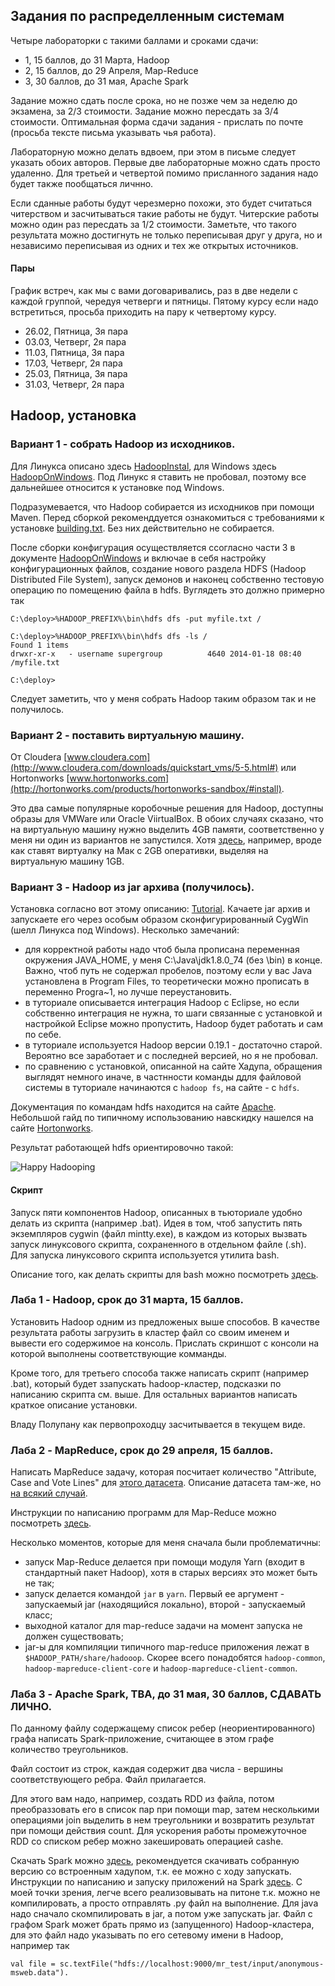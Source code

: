 ## Задания по распределленным системам
Четыре лабораторки с такими баллами и сроками сдачи:
- 1, 15 баллов, до 31 Марта, Hadoop
- 2, 15 баллов, до 29 Апреля, Map-Reduce
- 3, 30 баллов, до 31 мая, Apache Spark

Задание можно сдать после срока, но не позже чем за неделю до экзамена, за 2/3 стоимости. Задание можно пересдать за 3/4 стоимости. Оптимальная форма сдачи задания - прислать по почте (просьба  тексте письма указывать чья работа).

Лабораторную можно делать вдвоем, при этом в письме следует указать обоих авторов. Первые две лабораторные можно сдать просто удаленно. Для третьей и четвертой помимо присланного задания надо будет также пообщаться личнно.

Если сданные работы будут черезмерно похожи, это будет считаться читерством и засчитываться такие работы не будут. Читерские работы можно один раз пересдать за 1/2 стоимости. Заметьте, что такого результата можно достигнуть не только переписывая друг у друга, но и независимо переписывая из одних и тех же открытых источников.


#### Пары
График встреч, как мы с вами договаривались, раз в две недели с каждой группой, чередуя четверги и пятницы. Пятому курсу если надо встретиться, просьба приходить на пару к четвертому курсу.

- 26.02, Пятница, 3я пара
- 03.03, Четверг, 2я пара
- 11.03, Пятница, 3я пара
- 17.03, Четверг, 2я пара
- 25.03, Пятница, 3я пара
- 31.03, Четверг, 2я пара


## Hadoop, установка

### Вариант 1 - собрать Hadoop из исходников. 

Для Линукса описано здесь [HadoopInstal](http://hadoop.apache.org/docs/current/hadoop-project-dist/hadoop-common/SingleCluster.html), для Windows здесь [HadoopOnWindows](http://wiki.apache.org/hadoop/Hadoop2OnWindows). Под Линукс я ставить не пробовал, поэтому все дальнейшее относится к установке под Windows.

Подразумевается, что Hadoop собирается из исходников при помощи Maven. Перед сборкой рекоменддуется ознакомиться с требованиями к установке [building.txt](https://svn.apache.org/viewvc/hadoop/common/branches/branch-2/BUILDING.txt?view=markup). Без них действительно не собирается.

После сборки конфигурация осуществляется ссогласно части 3 в документе [HadoopOnWindows](http://wiki.apache.org/hadoop/Hadoop2OnWindows) и включае в себя настройку конфигурационных файлов, создание нового раздела HDFS (Hadoop Distributed File System), запуск демонов и наконец собственно тестовую операцию по помещению файла в hdfs. Вуглядеть это должно примерно так

```
C:\deploy>%HADOOP_PREFIX%\bin\hdfs dfs -put myfile.txt /

C:\deploy>%HADOOP_PREFIX%\bin\hdfs dfs -ls /
Found 1 items
drwxr-xr-x   - username supergroup          4640 2014-01-18 08:40 /myfile.txt

C:\deploy>
```

Следует заметить, что у меня собрать Hadoop таким образом так и не получилось.

### Вариант 2 - поставить виртуальную машину. 

От Cloudera [www.cloudera.com](http://www.cloudera.com/downloads/quickstart_vms/5-5.html#)
или Hortonworks [www.hortonworks.com](http://hortonworks.com/products/hortonworks-sandbox/#install). 

Это два самые популярные коробочные решения для Hadoop, доступны образы для VMWare или Oracle ViirtualBox. В обоих случаях сказано, что на виртуальную машину нужно выделить 4GB памяти, соответственно у меня ни один из вариантов не запустился. Хотя [здесь](https://beyondparadiseblog.wordpress.com/2013/09/04/installing-cloudera-quickstart-vm-with-virtalbox-on-mac-step-by-step/), например, вроде как ставят виртуалку на Мак с 2GB оперативки, выделяя на виртуальную машину 1GB.

### Вариант 3 - Hadoop из jar архива (получилось). 

Установка согласно вот этому описанию: [Tutorial](http://v-lad.org/Tutorials/Hadoop/03%20-%20Prerequistes.html). Качаете jar архив и запускаете его через особым образом сконфигурированный CygWin (шелл Линукса под Windows). Несколько замечаний:

- для корректной работы надо чтоб была прописана переменная окружения JAVA_HOME, у меня C:\Java\jdk1.8.0_74 (без \bin) в конце. Важно, чтоб путь не содержал пробелов, поэтому если у вас Java установлена в Program Files, то теоретически можно прописать в переменно Progra~1, но лучше переустановить.
- в туториале описывается интеграция Hadoop с Eclipse, но если собственно интеграция не нужна, то шаги связанные с установкой и настройкой Eclipse можно пропустить, Hadoop будет работать и сам по себе.
- в туториале используется Hadoop версии 0.19.1 - достаточно старой. Вероятно все заработает и с последней версией, но я не пробовал.
- по сравнению с установкой, описанной на сайте Хадупа, обращения выглядят немного иначе, в частнности команды ддля файловой системы в туториале начинаются с `hadoop fs`, на сайте - с `hdfs`.

Документация по командам hdfs находится на сайте [Apache](https://hadoop.apache.org/docs/r2.4.1/hadoop-project-dist/hadoop-common/FileSystemShell.html). Небольшой гайд по типичному использованию навскидку нашелся на сайте [Hortonworks](http://hortonworks.com/hadoop-tutorial/using-commandline-manage-files-hdfs/). 

Результат работающей hdfs ориентировочно такой:

![Happy Hadooping](https://github.com/BChornomaz/Karazina-CS-2015/blob/master/Hadoop/HapppyHadooping.jpg)

#### Скрипт

Запуск пяти компонентов Hadoop, описанных в тьюториале удобно делать из скрипта (например .bat). Идея в том, чтоб запустить пять экземпляров cygwin (файл mintty.exe), в каждом из которых вызвать запуск линуксового скрипта, сохраненного в отдельном файле (.sh). Для запуска линуксового скрипта используется утилита bash. 

Описание того, как делать скрипты для bash можно посмотреть [здесь](http://www.kossboss.com/windows---cygwin---how-to-start-a-sh-shell-script-from-a-windows-batch-bat-script).

### Лаба 1 - Hadoop, срок до 31 марта, 15 баллов.

Установить Hadoop одним из предложеных выше способов. В качестве результата работы загрузить в кластер файл со своим именем и вывести его содержимое на консоль. Прислать скриншот с консоли на которой выполнены соответствующие комманды.

Кроме того, для третьего способа  также написать скрипт (например .bat), который будет ззапускать hadoop-кластер, подсказки по написанию скрипта см. выше. Для остальных вариантов написать краткое описание установки. 

Владу Полупану как первопроходцу засчитывается в текущем виде.

### Лаба 2 - MapReduce, срок до 29 апреля, 15 баллов.

Написать MapReduce задачу, которая посчитает количество "Attribute, Case and Vote Lines" для [этого датасета](https://archive.ics.uci.edu/ml/datasets/Anonymous+Microsoft+Web+Data). Описание датасета там-же, но [на всякий случай](https://archive.ics.uci.edu/ml/machine-learning-databases/anonymous/anonymous-msweb.info).

Инструкции по написанию программ для Map-Reduce можно посмотреть [здесь](http://www.tutorialspoint.com/hadoop/hadoop_mapreduce.htm).

Несколько моментов, которые для меня сначала были проблематичны:
- запуск Map-Reduce делается при помощи модуля Yarn (входит в стандартный пакет Hadoop), хотя в старых версиях это может быть не так;
- запуск делается командой `jar` в `yarn`. Первый ее аргумент - запускаемый jar (находящийся локально), второй - запускаемый класс;
- выходной каталог для map-reduce задачи на момент запуска не должен существовать;
- jar-ы для компиляции типичного map-reduce приложения лежат в `$HADOOP_PATH/share/hadooop`. Скорее всего понадобятся `hadoop-common`, `hadoop-mapreduce-client-core` и `hadoop-mapreduce-client-common`.


### Лаба 3 - Apache Spark, TBA, до 31 мая, 30 баллов, СДАВАТЬ ЛИЧНО.

По данному файлу содержащему список ребер (неориентированного) графа написать Spark-приложение, считающее в этом графе количество треугольников.

Файл состоит из строк, каждая содержит два числа - вершины соответствующего ребра. Файл прилагается.

Для этого вам надо, например, создать RDD из файла, потом преобраззовать его в список пар при помощи map, затем несколькими операциями join выделить в нем треугольники и возвратить результат при помощи действия count. Для ускорения работы промежуточное RDD со списком ребер можно закешировать операцией cashe.

Скачать Spark можно [здесь](http://spark.apache.org/downloads.html), рекомендуется скачивать собранную версию со встроенным хадупом, т.к. ее можно с ходу запускать. Инструкции по написанию и запуску приложений на Spark [здесь](http://spark.apache.org/docs/latest/programming-guide.html). С моей точки зрения, легче всего реализовывать на питоне т.к. можно не компилировать, а просто отправлять .py файл на выполнение. Для java надо сначало скомпилировать в jar, а потом уже запускать jar. Файл с графом Spark может брать прямо из (запущенного) Hadoop-кластера, для это файл надо указывать по его сетевому имени в Hadoop, например так

```
val file = sc.textFile("hdfs://localhost:9000/mr_test/input/anonymous-msweb.data").
```




